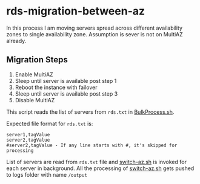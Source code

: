 # rds-migration-between-az

In this process I am moving servers spread across different availability zones to single availability zone. Assumption is sever is not on MultiAZ already.

## Migration Steps
1. Enable MultiAZ
2. Sleep until server is available post step 1
3. Reboot the instance with failover
4. Sleep until server is available post step 3
5. Disable MultiAZ

This script reads the list of servers from `rds.txt` in [BulkProcess.sh](./BulkProcess.sh). 

Expected file format for `rds.txt` is:
```
server1,tagValue
server2,tagValue
#server2,tagValue - If any line starts with #, it's skipped for processing
```
List of servers are read from `rds.txt` file and [switch-az.sh](./switch-az.sh) is invoked for each server in background. All the processing of [switch-az.sh](./switch-az.sh) gets pushed to logs folder with name `/output`

